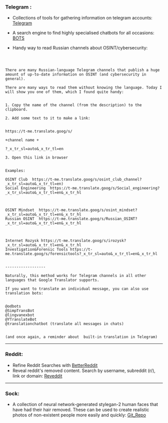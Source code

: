 

### Telegram :

*  Collections of tools for gathering information on telegram accounts: [Telegram](https://start.me/p/YaOYnJ/telegram-osint)
*  A search engine to find highly specialised chatbots for all occasions: [BOTS](https://chatbottle.co/bots/telegram)

* Handy way to read Russian channels about OSINT/cybersecurity:

 ``` (an alternative to built-in translation in Telegram)



There are many Russian-language Telegram channels that publish a huge amount of up-to-date information on OSINT (and cybersecurity in general). 

There are many ways to read them without knowing the language. Today I will show you one of them, which I found quite handy:


1. Copy the name of the channel (from the description) to the clipboard.

2. Add some text to it to make a link:


https://t-me.translate.goog/s/

+channel name +

?_x_tr_sl=auto&_x_tr_tl=en

3. Open this link in browser


Examples:

OSINT Club  https://t-me.translate.goog/s/osint_club_channel?_x_tr_sl=auto&_x_tr_tl=en)
Social Engineering  https://t-me.translate.goog/s/Social_engineering?_x_tr_sl=auto&_x_tr_tl=en&_x_tr_hl



OSINT Mindset  https://t-me.translate.goog/s/osint_mindset?_x_tr_sl=auto&_x_tr_tl=en&_x_tr_hl
Russian OSINT  https://t-me.translate.goog/s/Russian_OSINT?_x_tr_sl=auto&_x_tr_tl=en&_x_tr_hl



Internet Rozysk https://t-me.translate.goog/s/irozysk?_x_tr_sl=auto&_x_tr_tl=en&_x_tr_hl
Investigation&Forensic Tools https://t-me.translate.goog/s/forensictools?_x_tr_sl=auto&_x_tr_tl=en&_x_tr_hl


------------------

Naturally, this method works for Telegram channels in all other languages that Google Translator supports.

If you want to translate an individual message, you can also use translation bots:


@odbots
@SimpTransBot
@lingvanexbot
@YTranslateBot
@translationchatbot (translate all messages in chats)


(and once again, a reminder about  built-in translation in Telegram) 

```

* * *

### Reddit:

* Refine Reddit Searches with [BetterReddit](https://betterredditsearch.web.app)
* Reveal reddit's removed content. Search by username, subreddit (r/), link or domain: [Reveddit](https://www.reveddit.com/#welcome)

* * *

### Sock:

* A collection of neural network-generated stylegan-2 human faces that have had their hair removed. These can be used to create realistic photos of non-existent people more easily and quickly: [Git_Repo](https://github.com/oneThousand1000/non-hair-FFHQ)
